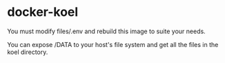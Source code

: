 # docker-koel

You must modify files/.env and rebuild this image to suite your needs.

You can expose /DATA to your host's file system and get all the files in the koel directory.
